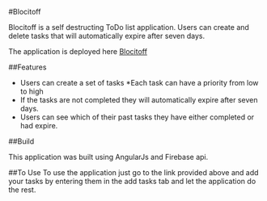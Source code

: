 #Blocitoff

Blocitoff is a self destructing ToDo list application. Users can create and delete tasks that will automatically expire after seven days.

The application is deployed here [Blocitoff](https://blocitoff-tchbell.herokuapp.com/)


##Features
* Users can create a set of tasks
    *Each task can have a priority from low to high
* If the tasks are not completed they will automatically expire after seven days.
* Users can see which of their past tasks they have either completed or had expire.

##Build

This application was built using AngularJs and Firebase api.

##To Use
To use the application just go to the link provided above and add your tasks by entering them in the add tasks tab and let the application do the rest.